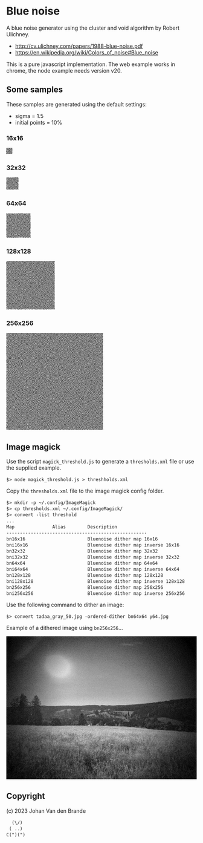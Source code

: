 # Blue noise

A blue noise generator using the cluster and void algorithm by Robert Ulichney.

  * http://cv.ulichney.com/papers/1988-blue-noise.pdf
  * https://en.wikipedia.org/wiki/Colors_of_noise#Blue_noise

This is a pure javascript implementation. The web example works in chrome, the node example needs version v20.

## Some samples

These samples are generated using the default settings:

  * sigma = 1.5
  * initial points = 10%

### 16x16

![16x16](./bluenoise_16x16.png)

### 32x32

![32x32](./bluenoise_32x32.png)

### 64x64

![64x64](./bluenoise_64x64.png)

### 128x128

![128x128](./bluenoise_128x128.png)

### 256x256

![256x256](./bluenoise_256x256.png)

## Image magick

Use the script `magick_threshold.js` to generate a `thresholds.xml` file or use the supplied example.

```
$> node magick_threshold.js > threshholds.xml
```

Copy the `thresholds.xml` file to the image magick config folder.

```
$> mkdir -p ~/.config/ImageMagick
$> cp thresholds.xml ~/.config/ImageMagick/
$> convert -list threshold
...
Map              Alias        Description
----------------------------------------------------
bn16x16                       Bluenoise dither map 16x16
bni16x16                      Bluenoise dither map inverse 16x16
bn32x32                       Bluenoise dither map 32x32
bni32x32                      Bluenoise dither map inverse 32x32
bn64x64                       Bluenoise dither map 64x64
bni64x64                      Bluenoise dither map inverse 64x64
bn128x128                     Bluenoise dither map 128x128
bni128x128                    Bluenoise dither map inverse 128x128
bn256x256                     Bluenoise dither map 256x256
bni256x256                    Bluenoise dither map inverse 256x256
```

Use the following command to dither an image:

```
$> convert tadaa_gray_50.jpg -ordered-dither bn64x64 y64.jpg
```

Example of a dithered image using `bn256x256`...

![bn256x256](./example_bn256x256.jpg)

## Copyright

(c) 2023 Johan Van den Brande

```
  (\/)
 ( ..)
C(")(")
```
